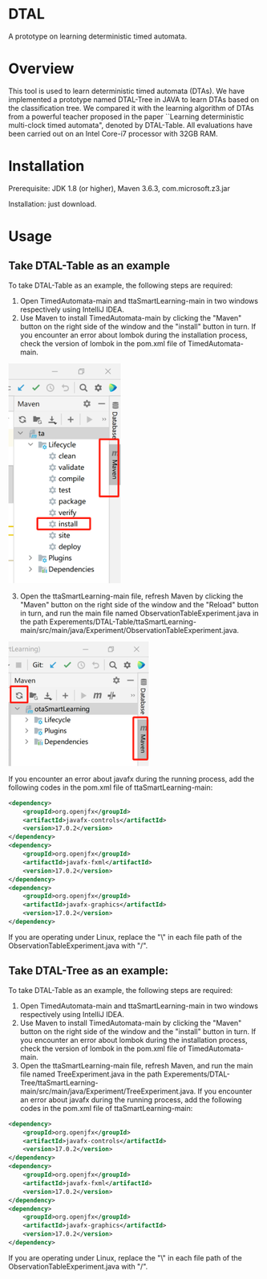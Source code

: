 
# DTAL

A prototype on learning deterministic timed automata.

# Overview

This tool is used to learn deterministic timed automata (DTAs). We have implemented a prototype named DTAL-Tree in JAVA to learn DTAs based on the classification tree. We compared it with the learning algorithm of DTAs from a powerful teacher proposed in the paper ``Learning deterministic multi-clock timed automata", denoted by DTAL-Table. All evaluations have been carried out on an Intel Core-i7 processor with 32GB RAM.

# Installation 

Prerequisite: JDK 1.8 (or higher), Maven 3.6.3, com.microsoft.z3.jar

Installation: just download.

# Usage


## Take DTAL-Table as an example

To take DTAL-Table as an example, the following steps are required:

1. Open TimedAutomata-main and ttaSmartLearning-main in two windows respectively using IntelliJ IDEA.
2. Use Maven to install TimedAutomata-main by clicking the "Maven" button on the right side of the window and the "install" button in turn. If you encounter an error about lombok during the installation process, check the version of lombok in the pom.xml file of TimedAutomata-main.

<img src="./Pictures/Maven.png" style="width: 16em" />

3. Open the ttaSmartLearning-main file, refresh Maven by clicking the "Maven" button on the right side of the window and the "Reload" button in turn, and run the main file named ObservationTableExperiment.java in the path Experements/DTAL-Table/ttaSmartLearning-main/src/main/java/Experiment/ObservationTableExperiment.java. 

<img src="./Pictures/Maven2.png" style="width: 20em" />

If you encounter an error about javafx during the running process, add the following codes in the pom.xml file of ttaSmartLearning-main:
```xml
<dependency>
    <groupId>org.openjfx</groupId>
    <artifactId>javafx-controls</artifactId>
    <version>17.0.2</version> 
</dependency>
<dependency>
    <groupId>org.openjfx</groupId>
    <artifactId>javafx-fxml</artifactId>
    <version>17.0.2</version>
</dependency>
<dependency>
    <groupId>org.openjfx</groupId>
    <artifactId>javafx-graphics</artifactId>
    <version>17.0.2</version>
</dependency>
```
If you are operating under Linux, replace the "\\" in each file path of the ObservationTableExperiment.java with "/".

## Take DTAL-Tree as an example:

To take DTAL-Table as an example, the following steps are required:

1. Open TimedAutomata-main and ttaSmartLearning-main in two windows respectively using IntelliJ IDEA.
2. Use Maven to install TimedAutomata-main by clicking the "Maven" button on the right side of the window and the "install" button in turn. If you encounter an error about lombok during the installation process, check the version of lombok in the pom.xml file of TimedAutomata-main.
3. Open the ttaSmartLearning-main file, refresh Maven, and run the main file named TreeExperiment.java in the path Experements/DTAL-Tree/ttaSmartLearning-main/src/main/java/Experiment/TreeExperiment.java. If you encounter an error about javafx during the running process, add the following codes in the pom.xml file of ttaSmartLearning-main:
```xml
<dependency>
    <groupId>org.openjfx</groupId>
    <artifactId>javafx-controls</artifactId>
    <version>17.0.2</version> 
</dependency>
<dependency>
    <groupId>org.openjfx</groupId>
    <artifactId>javafx-fxml</artifactId>
    <version>17.0.2</version>
</dependency>
<dependency>
    <groupId>org.openjfx</groupId>
    <artifactId>javafx-graphics</artifactId>
    <version>17.0.2</version>
</dependency>
```
If you are operating under Linux, replace the "\\" in each file path of the ObservationTableExperiment.java with "/".

